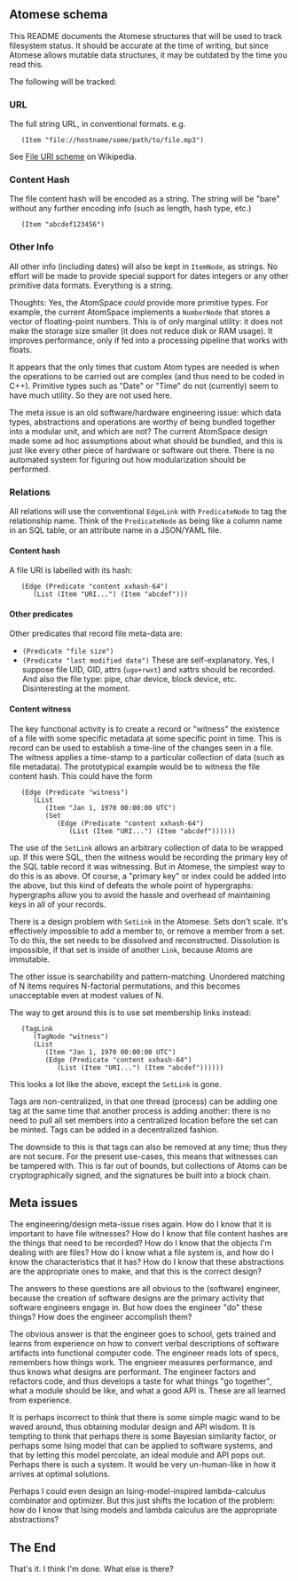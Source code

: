 Atomese schema
--------------
This README documents the Atomese structures that will be used to
track filesystem status. It should be accurate at the time of writing,
but since Atomese allows mutable data structures, it may be outdated
by the time you read this.

The following will be tracked:

### URL
The full string URL, in conventional formats. e.g.
```
   (Item "file://hostname/some/path/to/file.mp3")
```
See [File URI scheme](https://en.wikipedia.org/wiki/File_URI_scheme)
on Wikipedia.

### Content Hash
The file content hash will be encoded as a string. The string will be
"bare" without any further encoding info (such as length, hash type, etc.)
```
   (Item "abcdef123456")
```

### Other Info
All other info (including dates) will also be kept in `ItemNode`, as
strings.  No effort will be made to provide special support for dates
integers or any other primitive data formats. Everything is a string.

Thoughts: Yes, the AtomSpace *could* provide more primitive types.
For example, the current AtomSpace implements a `NumberNode` that
stores a vector of floating-point numbers. This is of only marginal
utility: it does not make the storage size smaller (it does not reduce
disk or RAM usage). It improves performance, only if fed into a
processing pipeline that works with floats.

It appears that the only times that custom Atom types are needed is
when the operations to be carried out are complex (and thus need to
be coded in C++). Primitive types such as "Date" or "Time" do not
(currently) seem to have much utility. So they are not used here.

The meta issue is an old software/hardware engineering issue: which
data types, abstractions and operations are worthy of being bundled
together into a modular unit, and which are not? The current AtomSpace
design made some ad hoc assumptions about what should be bundled, and
this is just like every other piece of hardware or software out there.
There is no automated system for figuring out how modularization should
be performed.

### Relations
All relations will use the conventional `EdgeLink` with `PredicateNode`
to tag the relationship name. Think of the `PredicateNode` as being like
a column name in an SQL table, or an attribute name in a JSON/YAML file.

#### Content hash
A file URI is labelled with its hash:
```
   (Edge (Predicate "content xxhash-64")
      (List (Item "URI...") (Item "abcdef")))
```

#### Other predicates
Other predicates that record file meta-data are:
* `(Predicate "file size")`
* `(Predicate "last modified date")`
These are self-explanatory. Yes, I suppose file UID, GID, attrs
(`ugo+rwxt`) and xattrs should be recorded. And also the file type:
pipe, char device, block device, etc. Disinteresting at the moment.

#### Content witness
The key functional activity is to create a record or "witness" the
existence of a file with some specific metadata at some specific point
in time. This is record can be used to establish a time-line of the
changes seen in a file.  The witness applies a time-stamp to a particular
collection of data (such as file metadata). The prototypical example
would be to witness the file content hash. This could have the form
```
   (Edge (Predicate "witness")
      (List
         (Item "Jan 1, 1970 00:00:00 UTC")
         (Set
            (Edge (Predicate "content xxhash-64")
               (List (Item "URI...") (Item "abcdef"))))))
```
The use of the `SetLink` allows an arbitrary collection of data to be
wrapped up. If this were SQL, then the witness would be recording the
primary key of the SQL table record it was witnessing. But in Atomese,
the simplest way to do this is as above. Of course, a "primary key" or
index could be added into the above, but this kind of defeats the whole
point of hypergraphs: hypergraphs allow you to avoid the hassle and
overhead of maintaining keys in all of your records.

There is a design problem with `SetLink` in the Atomese. Sets don't
scale. It's effectively impossible to add a member to, or remove a
member from a set. To do this, the set needs to be dissolved and
reconstructed.  Dissolution is impossible, if that set is inside of
another `Link`, because Atoms are immutable.

The other issue is searchability and pattern-matching.  Unordered
matching of N items requires N-factorial permutations, and this becomes
unacceptable even at modest values of N.

The way to get around this is to use set membership links instead:
```
   (TagLink
      (TagNode "witness")
      (List
         (Item "Jan 1, 1970 00:00:00 UTC")
         (Edge (Predicate "content xxhash-64")
            (List (Item "URI...") (Item "abcdef"))))))
```
This looks a lot like the above, except the `SetLink` is gone.

Tags are non-centralized, in that one thread (process) can be adding
one tag at the same time that another process is adding another: there
is no need to pull all set members into a centralized location before
the set can be minted. Tags can be added in a decentralized fashion.

The downside to this is that tags can also be removed at any time; thus
they are not secure. For the present use-cases, this means that witnesses
can be tampered with. This is far out of bounds, but collections of Atoms
can be cryptographically signed, and the signatures be built into a block
chain.

Meta issues
-----------
The engineering/design meta-issue rises again.  How do I know that it is
important to have file witnesses? How do I know that file content hashes
are the things that need to be recorded? How do I know that the objects
I'm dealing with are files? How do I know what a file system is, and how
do I know the characteristics that it has? How do I know that these
abstractions are the appropriate ones to make, and that this is the
correct design?

The answers to these questions are all obvious to the (software) engineer,
because the creation of software designs are the primary activity that
software engineers engage in. But how does the engineer "do" these things?
How does the engineer accomplish them?

The obvious answer is that the engineer goes to school, gets trained and
learns from experience on how to convert verbal descriptions of software
artifacts into functional computer code. The engineer reads lots of specs,
remembers how things work. The engnieer measures performance, and thus
knows what designs are performant. The engineer factors and refactors code,
and thus develops a taste for what things "go together", what a module
should be like, and what a good API is. These are all learned from
experience.

It is perhaps incorrect to think that there is some simple magic wand to
be waved around, thus obtaining modular design and API wisdom. It is
tempting to think that perhaps there is some Bayesian similarity factor,
or perhaps some Ising model that can be applied to software systems, and
that by letting this model percolate, an ideal module and API pops out.
Perhaps there is such a system. It would be very un-human-like in how it
arrives at optimal solutions.

Perhaps I could even design an Ising-model-inspired lambda-calculus
combinator and optimizer. But this just shifts the location of the
problem: how do I know that Ising models and lambda calculus are the
appropriate abstractions?


The End
-------
That's it. I think I'm done. What else is there?
